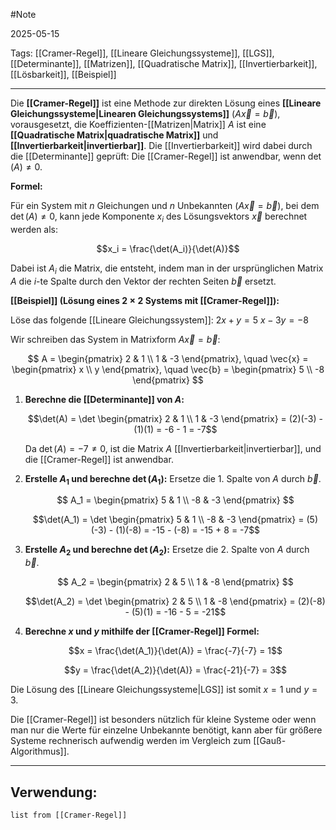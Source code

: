#Note

2025-05-15

Tags: [[Cramer-Regel]], [[Lineare Gleichungssysteme]], [[LGS]], [[Determinante]], [[Matrizen]], [[Quadratische Matrix]], [[Invertierbarkeit]], [[Lösbarkeit]], [[Beispiel]]

---

Die **[[Cramer-Regel]]** ist eine Methode zur direkten Lösung eines **[[Lineare Gleichungssysteme|Linearen Gleichungssystems]]** ($A\vec{x} = \vec{b}$), vorausgesetzt, die Koeffizienten-[[Matrizen|Matrix]] $A$ ist eine **[[Quadratische Matrix|quadratische Matrix]]** und **[[Invertierbarkeit|invertierbar]]**. Die [[Invertierbarkeit]] wird dabei durch die [[Determinante]] geprüft: Die [[Cramer-Regel]] ist anwendbar, wenn $\det(A) \neq 0$.

**Formel:**

Für ein System mit $n$ Gleichungen und $n$ Unbekannten ($A\vec{x} = \vec{b}$), bei dem $\det(A) \neq 0$, kann jede Komponente $x_i$ des Lösungsvektors $\vec{x}$ berechnet werden als:

$$x_i = \frac{\det(A_i)}{\det(A)}$$

Dabei ist $A_i$ die Matrix, die entsteht, indem man in der ursprünglichen Matrix $A$ die $i$-te Spalte durch den Vektor der rechten Seiten $\vec{b}$ ersetzt.

**[[Beispiel]] (Lösung eines $2 \times 2$ Systems mit [[Cramer-Regel]]):**

Löse das folgende [[Lineare Gleichungssystem]]:
$2x + y = 5$
$x - 3y = -8$

Wir schreiben das System in Matrixform $A\vec{x} = \vec{b}$:

$$
A = \begin{pmatrix} 2 & 1 \\ 1 & -3 \end{pmatrix}, \quad \vec{x} = \begin{pmatrix} x \\ y \end{pmatrix}, \quad \vec{b} = \begin{pmatrix} 5 \\ -8 \end{pmatrix}
$$

1.  **Berechne die [[Determinante]] von $A$:**

    $$\det(A) = \det \begin{pmatrix} 2 & 1 \\ 1 & -3 \end{pmatrix} = (2)(-3) - (1)(1) = -6 - 1 = -7$$

    Da $\det(A) = -7 \neq 0$, ist die Matrix $A$ [[Invertierbarkeit|invertierbar]], und die [[Cramer-Regel]] ist anwendbar.

2.  **Erstelle $A_1$ und berechne $\det(A_1)$:**
    Ersetze die 1. Spalte von $A$ durch $\vec{b}$.

    $$
    A_1 = \begin{pmatrix} 5 & 1 \\ -8 & -3 \end{pmatrix}
    $$

    $$\det(A_1) = \det \begin{pmatrix} 5 & 1 \\ -8 & -3 \end{pmatrix} = (5)(-3) - (1)(-8) = -15 - (-8) = -15 + 8 = -7$$

3.  **Erstelle $A_2$ und berechne $\det(A_2)$:**
    Ersetze die 2. Spalte von $A$ durch $\vec{b}$.

    $$
    A_2 = \begin{pmatrix} 2 & 5 \\ 1 & -8 \end{pmatrix}
    $$

    $$\det(A_2) = \det \begin{pmatrix} 2 & 5 \\ 1 & -8 \end{pmatrix} = (2)(-8) - (5)(1) = -16 - 5 = -21$$

4.  **Berechne $x$ und $y$ mithilfe der [[Cramer-Regel]] Formel:**

    $$x = \frac{\det(A_1)}{\det(A)} = \frac{-7}{-7} = 1$$

    $$y = \frac{\det(A_2)}{\det(A)} = \frac{-21}{-7} = 3$$

Die Lösung des [[Lineare Gleichungssysteme|LGS]] ist somit $x=1$ und $y=3$.

Die [[Cramer-Regel]] ist besonders nützlich für kleine Systeme oder wenn man nur die Werte für einzelne Unbekannte benötigt, kann aber für größere Systeme rechnerisch aufwendig werden im Vergleich zum [[Gauß-Algorithmus]].

---

## Verwendung:

```dataview
list from [[Cramer-Regel]]
```
